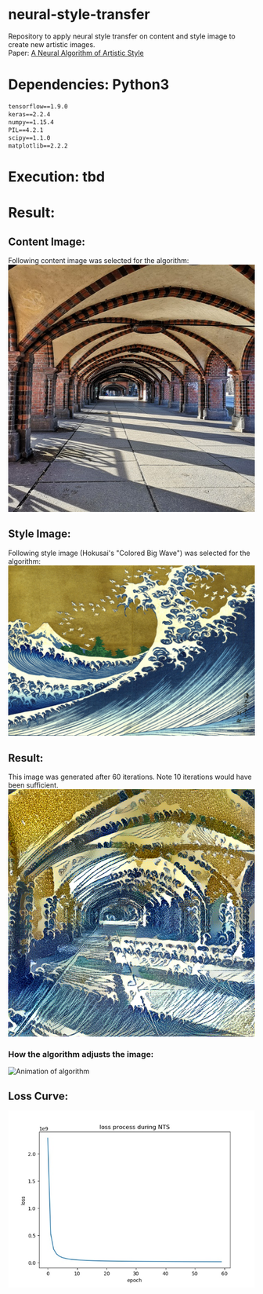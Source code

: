 # neural-style-transfer
Repository to apply neural style transfer on content and style image to create new artistic images.  
Paper: [A Neural Algorithm of Artistic Style](https://arxiv.org/pdf/1508.06576.pdf)
# Dependencies: Python3
```
tensorflow==1.9.0
keras==2.2.4
numpy==1.15.4
PIL==4.2.1
scipy==1.1.0
matplotlib==2.2.2
```

# Execution: tbd

# Result:
## Content Image:
Following content image was selected for the algorithm:
![Content Image](https://github.com/ptl93/neural-style-transfer/blob/master/content/focus_left.jpg)
## Style Image:
Following style image (Hokusai's "Colored Big Wave") was selected for the algorithm:
![Style Image](https://github.com/ptl93/neural-style-transfer/blob/master/style/hokusai-a_colored_version_of_the_big_wave.jpg)
## Result:
This image was generated after 60 iterations. Note 10 iterations would have been sufficient.
![Generated Image](https://github.com/ptl93/neural-style-transfer/blob/master/output/focus_left/generated_image_at_iteration_60.png)
### How the algorithm adjusts the image:
![Animation of algorithm](https://github.com/ptl93/neural-style-transfer/blob/master/output/focus_left/generated_wave_gif.gif)

## Loss Curve:
![Loss Curve](https://github.com/ptl93/neural-style-transfer/blob/master/output/focus_left/loss_history.jpg)
